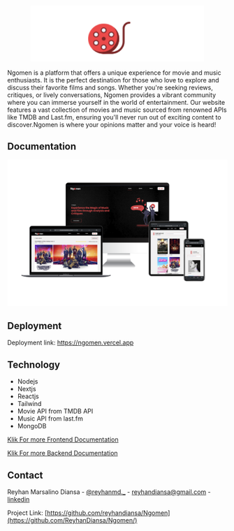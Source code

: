 <p align="center">
    <picture>
      <source media="(prefers-color-scheme: white)" srcset="https://github.com/ReyhanDiansa/Ngomen/blob/main/frontend/public/logo/logo.svg">
      <img src="https://github.com/ReyhanDiansa/Ngomen/blob/main/frontend/public/logo/logo.svg" height="128">
    </picture>
</p>

Ngomen is a platform that offers a unique experience for movie and music enthusiasts. It is the perfect destination for those who love to explore and discuss their favorite films and songs. Whether you're seeking reviews, critiques, or lively conversations, Ngomen provides a vibrant community where you can immerse yourself in the world of entertainment. Our website features a vast collection of movies and music sourced from renowned APIs like TMDB and Last.fm, ensuring you'll never run out of exciting content to discover.Ngomen is where your opinions matter and your voice is heard!

## Documentation

![App Screenshot](https://github.com/ReyhanDiansa/Ngomen/blob/main/frontend/public/ss_mockup/ss_mockup.png)

## Deployment

Deployment link:
  https://ngomen.vercel.app


## Technology

- Nodejs
- Nextjs
- Reactjs
- Tailwind
- Movie API from TMDB API
- Music API from last.fm
- MongoDB

[Klik For more Frontend Documentation](https://github.com/ReyhanDiansa/Ngomen/tree/main/frontend)

[Klik For more Backend Documentation](https://github.com/ReyhanDiansa/Ngomen/tree/main/backend)

## Contact

Reyhan Marsalino Diansa - [@reyhanmd._](https://instagram.com/reyhanmd._) - reyhandiansa@gmail.com - [linkedin](https://www.linkedin.com/in/reyhan-marsalino-diansa-02052a247/)

Project Link: [https://github.com/reyhandiansa/Ngomen](https://github.com/ReyhanDiansa/Ngomen/)


